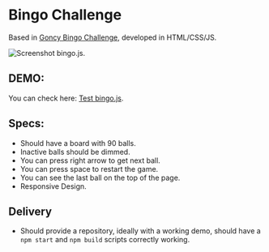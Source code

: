 # Bingo Challenge
Based in [Goncy Bingo Challenge](https://github.com/goncy/bingo-challenge), developed in HTML/CSS/JS.  

![Screenshot bingo.js](https://i.gyazo.com/3dcab5be519aca5712ff9444b5b94987.gif).

## DEMO:  
You can check here: [Test bingo.js](https://codepen.io/ZeR0ByTe/full/ProwwB).

## Specs:  
* Should have a board with 90 balls.  
* Inactive balls should be dimmed.  
* You can press right arrow to get next ball.  
* You can press space to restart the game.  
* You can see the last ball on the top of the page.  
* Responsive Design.  

## Delivery  
* Should provide a repository, ideally with a working demo, should have a `npm start` and `npm build` scripts correctly working.  
